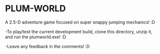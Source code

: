 # PLUM-WORLD
A 2.5-D adventure game focused on super snappy jumping mechanics! :D

-To play/test the current development build, clone this directory, unzip it, and run the plumworld.exe! :D

-Leave any feedback in the comments! :D
